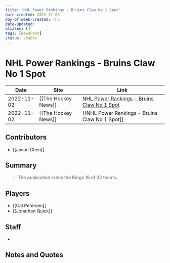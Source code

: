 ```yaml
---
title: "NHL Power Rankings - Bruins Claw No 1 Spot"
date-created: 2022-11-03
day-of-week-created: Thu
date-updated: 
aliases: []
tags: [NewsPost]
status: stable
---
```


# NHL Power Rankings - Bruins Claw No 1 Spot

| Date       | Site                | Link                                                                                                                                                      |
| ---------- | ------------------- | --------------------------------------------------------------------------------------------------------------------------------------------------------- |
| 2022-11-02 | [[The Hockey News]]                    | [NHL Power Rankings - Bruins Claw No 1 Spot](https://thehockeynews.com/news/nhl-power-rankings-bruins-claw-no-1-spot#:~:text=16.%20Los%20Angeles%20Kings) |
| 2022-11-02 | [[The Hockey News]] | [[NHL Power Rankings - Bruins Claw No 1 Spot]]                                                                                                            |

## Contributors
- [[Jason Chen]]


## Summary
> The publication ranks the Kings 16 of 32 teams.


## Players
- [[Cal Petersen]]
- [[Jonathan Quick]]


## Staff
- 


## Notes and Quotes
> 

